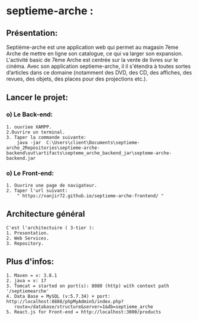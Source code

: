 
# septieme-arche :


## Présentation:
Septième-arche est une application web qui permet au magasin 7ème Arche de mettre en ligne son catalogue, ce qui va larger son expansion. L'activité basic de 7ème Arche est centrée sur la vente de livres sur le cinéma. Avec son application septieme-arche, il il s'étendra à toutes sortes d’articles dans ce domaine (notamment des DVD, des CD, des affiches, des revues, des objets, des places pour des projections etc.).

## Lancer le projet:
### o) Le Back-end:
    1. ouvriee XAMPP. 
    2.Ouvrire un terminal.
    3. Taper la commande suivante:
        java -jar  C:\Users\client\Documents\septieme-arche_2Repositories\septieme-arche-backend\out\artifacts\septeme_arche_backend_jar\septeme-arche-backend.jar

### o) Le Front-end:
    1. Ouvrire une page de navigateur.
    2. Taper l'url suivant:
        " https://vanjir72.github.io/septieme-arche-frontend/ "

## Architecture général
    C'est l'architectuire ( 3-tier ):
    1. Presentation.
    2. Web Services.
    3. Repository.

## Plus d'infos:
    1. Maven = v: 3.8.1
    2. java = v: 17
    3. Tomcat = started on port(s): 8080 (http) with context path '/septiemearche'
    4. Data Base = MySQL (v:5.7.34) + port: http://localhost:8888/phpMyAdmin5/index.php?
       route=/database/structure&server=1&db=septieme_arche
    5. React.js for Front-end = http://localhost:3000/products

